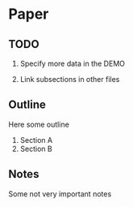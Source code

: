 # Paper

## TODO

1. Specify more data in the DEMO

2. Link subsections in other files

## Outline

Here some outline

1. Section A
2. Section B

## Notes

Some not very important notes
